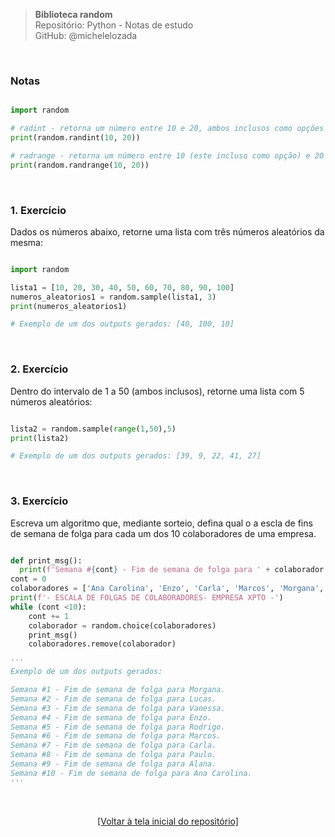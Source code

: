 > **Biblioteca random**  
> Repositório: Python - Notas de estudo     
> GitHub: @michelelozada
&nbsp;
     
&nbsp;  
### Notas

```py 

import random

# radint - retorna um número entre 10 e 20, ambos inclusos como opções
print(random.randint(10, 20))

# radrange - retorna um número entre 10 (este incluso como opção) e 20 (este não incluso)
print(random.randrange(10, 20))
```

&nbsp;  

### 1. Exercício
Dados os números abaixo, retorne uma lista com três números aleatórios da mesma:

```py 

import random

lista1 = [10, 20, 30, 40, 50, 60, 70, 80, 90, 100]
numeros_aleatorios1 = random.sample(lista1, 3)
print(numeros_aleatorios1)

# Exemplo de um dos outputs gerados: [40, 100, 10]
```

&nbsp; 

### 2. Exercício
Dentro do intervalo de 1 a 50 (ambos inclusos), retorne uma lista com 5 números aleatórios:

```py 

lista2 = random.sample(range(1,50),5)
print(lista2)

# Exemplo de um dos outputs gerados: [39, 9, 22, 41, 27]
```

&nbsp; 

### 3. Exercício
Escreva um algoritmo que, mediante sorteio, defina qual o a escla de fins  de semana de folga para cada um dos 10 colaboradores de uma empresa.   

```py 

def print_msg():
  print(f'Semana #{cont} - Fim de semana de folga para ' + colaborador + '.')
cont = 0
colaboradores = ['Ana Carolina', 'Enzo', 'Carla', 'Marcos', 'Morgana', 'Paulo', 'Vanessa', 'Lucas', 'Rodrigo', 'Alana']
print(f'- ESCALA DE FOLGAS DE COLABORADORES- EMPRESA XPTO -')
while (cont <10):
	cont += 1
	colaborador = random.choice(colaboradores)
	print_msg()
	colaboradores.remove(colaborador)

''' 
Exemplo de um dos outputs gerados:

Semana #1 - Fim de semana de folga para Morgana.
Semana #2 - Fim de semana de folga para Lucas.
Semana #3 - Fim de semana de folga para Vanessa.
Semana #4 - Fim de semana de folga para Enzo.
Semana #5 - Fim de semana de folga para Rodrigo.
Semana #6 - Fim de semana de folga para Marcos.
Semana #7 - Fim de semana de folga para Carla.
Semana #8 - Fim de semana de folga para Paulo.
Semana #9 - Fim de semana de folga para Alana.
Semana #10 - Fim de semana de folga para Ana Carolina.
'''
```

&nbsp;

<div align="center">
<a href="https://github.com/michelelozada/Python-Study-Notes">[Voltar à tela inicial do repositório]</a>
</div>